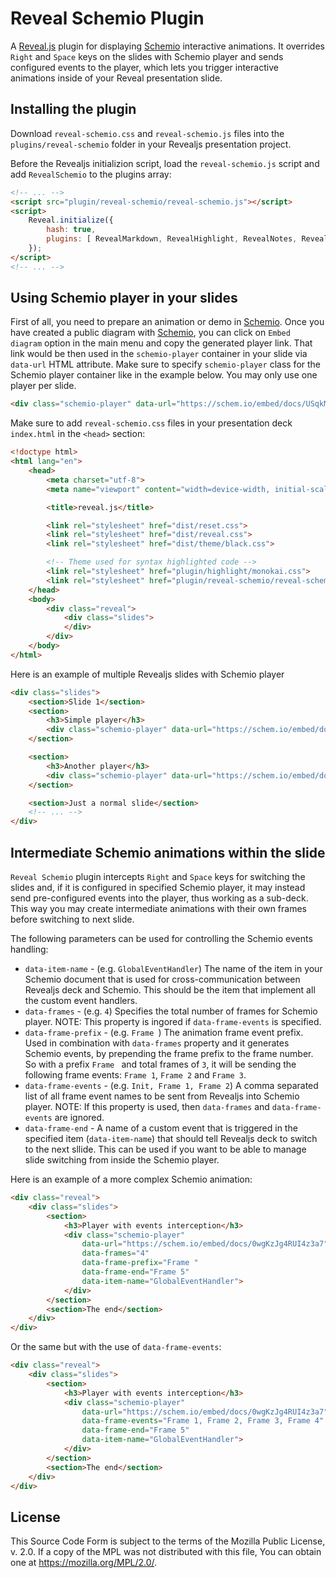 Reveal Schemio Plugin
=========================

A [Reveal.js](https://github.com/hakimel/reveal.js) plugin for displaying [Schemio](https://schem.io) interactive animations.
It overrides `Right` and `Space` keys on the slides with Schemio player and sends configured events to the player, which lets you trigger interactive animations inside of your Reveal presentation slide.

Installing the plugin
------------------------

Download `reveal-schemio.css` and `reveal-schemio.js` files into the `plugins/reveal-schemio` folder in your Revealjs presentation project.

Before the Revealjs initializion script, load the `reveal-schemio.js` script and add `RevealSchemio` to the plugins array:

```html
<!-- ... -->
<script src="plugin/reveal-schemio/reveal-schemio.js"></script>
<script>
    Reveal.initialize({
        hash: true,
        plugins: [ RevealMarkdown, RevealHighlight, RevealNotes, RevealSchemio ]
    });
</script>
<!-- ... -->
```


Using Schemio player in your slides
-----------------------------------

First of all, you need to prepare an animation or demo in [Schemio](https://schem.io). Once you have created a public diagram with [Schemio](https://schem.io), you can click on `Embed diagram` option in the main menu and copy the generated player link. That link would be then used in the `schemio-player` container in your slide via `data-url` HTML attribute. Make sure to specify `schemio-player` class for the Schemio player container like in the example below. You may only use one player per slide.

```html
<div class="schemio-player" data-url="https://schem.io/embed/docs/USqkMRHEY7JZav9t"></div>
```

Make sure to add `reveal-schemio.css` files in your presentation deck `index.html` in the `<head>` section:

```html
<!doctype html>
<html lang="en">
    <head>
        <meta charset="utf-8">
        <meta name="viewport" content="width=device-width, initial-scale=1.0, maximum-scale=1.0, user-scalable=no">

        <title>reveal.js</title>

        <link rel="stylesheet" href="dist/reset.css">
        <link rel="stylesheet" href="dist/reveal.css">
        <link rel="stylesheet" href="dist/theme/black.css">

        <!-- Theme used for syntax highlighted code -->
        <link rel="stylesheet" href="plugin/highlight/monokai.css">
        <link rel="stylesheet" href="plugin/reveal-schemio/reveal-schemio.css">
    </head>
    <body>
        <div class="reveal">
            <div class="slides">
            </div>
        </div>
    </body>
</html>
```


Here is an example of multiple Revealjs slides with Schemio player


```html
<div class="slides">
    <section>Slide 1</section>
    <section>
        <h3>Simple player</h3>
        <div class="schemio-player" data-url="https://schem.io/embed/docs/Br6TfmWI3wz1qOAJ"> </div>
    </section>

    <section>
        <h3>Another player</h3>
        <div class="schemio-player" data-url="https://schem.io/embed/docs/USqkMRHEY7JZav9t"> </div>
    </section>

    <section>Just a normal slide</section>
    <!-- ... -->
</div>
```


Intermediate Schemio animations within the slide
-------------------------------------------------

`Reveal Schemio` plugin intercepts `Right` and `Space` keys for switching the slides and, if it is configured in specified Schemio player, it may instead send pre-configured events into the player, thus working as a sub-deck. This way you may create intermediate animations with their own frames before switching to next slide.

The following parameters can be used for controlling the Schemio events handling:

* `data-item-name` - (e.g. `GlobalEventHandler`) The name of the item in your Schemio document that is used for cross-communication between Revealjs deck and Schemio. This should be the item that implement all the custom event handlers.
* `data-frames` - (e.g. `4`) Specifies the total number of frames for Schemio player. NOTE: This property is ingored if `data-frame-events` is specified.
* `data-frame-prefix`  - (e.g. `Frame `) The animation frame event prefix. Used in combination with `data-frames` property and it generates Schemio events, by prepending the frame prefix to the frame number. So with a prefix `Frame ` and total frames of `3`, it will be sending the following frame events: `Frame 1`, `Frame 2` and `Frame 3`.
* `data-frame-events` - (e.g. `Init, Frame 1, Frame 2`) A comma separated list of all frame event names to be sent from Revealjs into Schemio player. NOTE: If this property is used, then `data-frames` and `data-frame-events` are ignored.
* `data-frame-end` - A name of a custom event that is triggered in the specified item (`data-item-name`) that should tell Revealjs deck to switch to the next sllide. This can be used if you want to be able to manage slide switching from inside the Schemio player.


Here is an example of a more complex Schemio animation:

```html
<div class="reveal">
    <div class="slides">
        <section>
            <h3>Player with events interception</h3>
            <div class="schemio-player"
                data-url="https://schem.io/embed/docs/0wgKzJg4RUI4z3a7"
                data-frames="4"
                data-frame-prefix="Frame "
                data-frame-end="Frame 5"
                data-item-name="GlobalEventHandler">
            </div>
        </section>
        <section>The end</section>
    </div>
</div>
```

Or the same but with the use of `data-frame-events`:

```html
<div class="reveal">
    <div class="slides">
        <section>
            <h3>Player with events interception</h3>
            <div class="schemio-player"
                data-url="https://schem.io/embed/docs/0wgKzJg4RUI4z3a7"
                data-frame-events="Frame 1, Frame 2, Frame 3, Frame 4"
                data-frame-end="Frame 5"
                data-item-name="GlobalEventHandler">
            </div>
        </section>
        <section>The end</section>
    </div>
</div>
```



License
---------

This Source Code Form is subject to the terms of the Mozilla Public License, v. 2.0. If a copy of the MPL was not distributed with this file, You can obtain one at https://mozilla.org/MPL/2.0/.